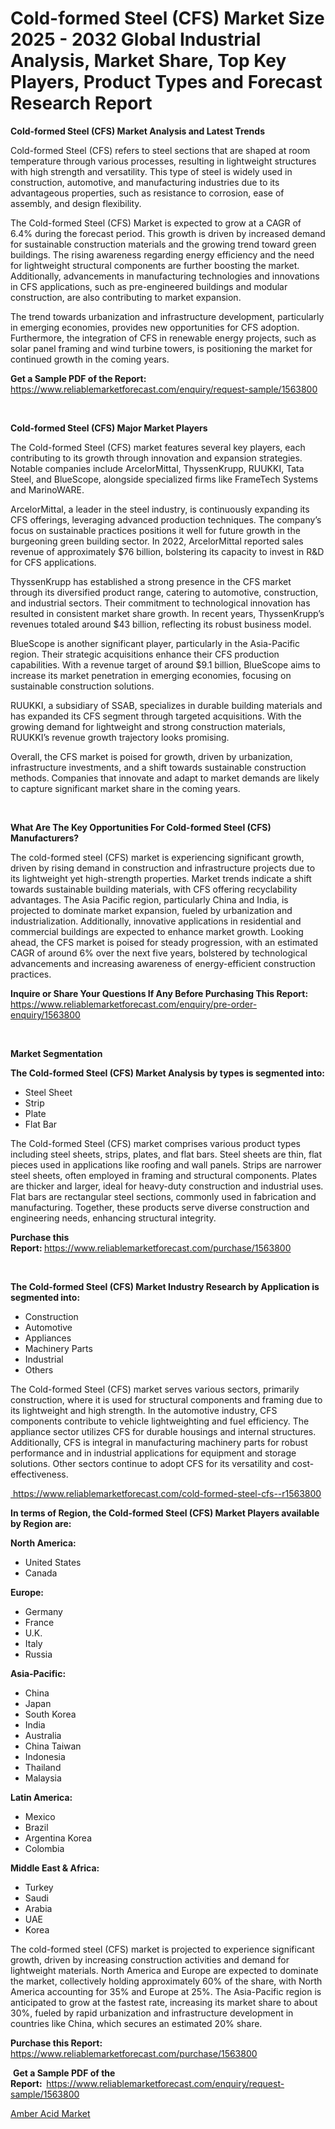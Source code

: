 <p><h1>Cold-formed Steel (CFS) Market Size 2025 - 2032 Global Industrial Analysis, Market Share, Top Key Players, Product Types and Forecast Research Report</h1></p><p><strong>Cold-formed Steel (CFS) Market Analysis and Latest Trends</strong></p>
<p><p>Cold-formed Steel (CFS) refers to steel sections that are shaped at room temperature through various processes, resulting in lightweight structures with high strength and versatility. This type of steel is widely used in construction, automotive, and manufacturing industries due to its advantageous properties, such as resistance to corrosion, ease of assembly, and design flexibility.</p><p>The Cold-formed Steel (CFS) Market is expected to grow at a CAGR of 6.4% during the forecast period. This growth is driven by increased demand for sustainable construction materials and the growing trend toward green buildings. The rising awareness regarding energy efficiency and the need for lightweight structural components are further boosting the market. Additionally, advancements in manufacturing technologies and innovations in CFS applications, such as pre-engineered buildings and modular construction, are also contributing to market expansion.</p><p>The trend towards urbanization and infrastructure development, particularly in emerging economies, provides new opportunities for CFS adoption. Furthermore, the integration of CFS in renewable energy projects, such as solar panel framing and wind turbine towers, is positioning the market for continued growth in the coming years.</p></p>
<p><strong>Get a Sample PDF of the Report:&nbsp;</strong> <a href="https://www.reliablemarketforecast.com/enquiry/request-sample/1563800?utm_campaign=2332&utm_medium=2&utm_source=Github&utm_content=ia&utm_term=15022025&utm_id=cold-formed-steel-cfs">https://www.reliablemarketforecast.com/enquiry/request-sample/1563800</a></p>
<p>&nbsp;</p>
<p><strong>Cold-formed Steel (CFS) Major Market Players</strong></p>
<p><p>The Cold-formed Steel (CFS) market features several key players, each contributing to its growth through innovation and expansion strategies. Notable companies include ArcelorMittal, ThyssenKrupp, RUUKKI, Tata Steel, and BlueScope, alongside specialized firms like FrameTech Systems and MarinoWARE. </p><p>ArcelorMittal, a leader in the steel industry, is continuously expanding its CFS offerings, leveraging advanced production techniques. The company’s focus on sustainable practices positions it well for future growth in the burgeoning green building sector. In 2022, ArcelorMittal reported sales revenue of approximately $76 billion, bolstering its capacity to invest in R&D for CFS applications.</p><p>ThyssenKrupp has established a strong presence in the CFS market through its diversified product range, catering to automotive, construction, and industrial sectors. Their commitment to technological innovation has resulted in consistent market share growth. In recent years, ThyssenKrupp’s revenues totaled around $43 billion, reflecting its robust business model.</p><p>BlueScope is another significant player, particularly in the Asia-Pacific region. Their strategic acquisitions enhance their CFS production capabilities. With a revenue target of around $9.1 billion, BlueScope aims to increase its market penetration in emerging economies, focusing on sustainable construction solutions.</p><p>RUUKKI, a subsidiary of SSAB, specializes in durable building materials and has expanded its CFS segment through targeted acquisitions. With the growing demand for lightweight and strong construction materials, RUUKKI’s revenue growth trajectory looks promising.</p><p>Overall, the CFS market is poised for growth, driven by urbanization, infrastructure investments, and a shift towards sustainable construction methods. Companies that innovate and adapt to market demands are likely to capture significant market share in the coming years.</p></p>
<p>&nbsp;</p>
<p><strong>What Are The Key Opportunities For Cold-formed Steel (CFS) Manufacturers?</strong></p>
<p><p>The cold-formed steel (CFS) market is experiencing significant growth, driven by rising demand in construction and infrastructure projects due to its lightweight yet high-strength properties. Market trends indicate a shift towards sustainable building materials, with CFS offering recyclability advantages. The Asia Pacific region, particularly China and India, is projected to dominate market expansion, fueled by urbanization and industrialization. Additionally, innovative applications in residential and commercial buildings are expected to enhance market growth. Looking ahead, the CFS market is poised for steady progression, with an estimated CAGR of around 6% over the next five years, bolstered by technological advancements and increasing awareness of energy-efficient construction practices.</p></p>
<p><strong>Inquire or Share Your Questions If Any Before Purchasing This Report:</strong> <a href="https://www.reliablemarketforecast.com/enquiry/pre-order-enquiry/1563800?utm_campaign=2332&utm_medium=2&utm_source=Github&utm_content=ia&utm_term=15022025&utm_id=cold-formed-steel-cfs">https://www.reliablemarketforecast.com/enquiry/pre-order-enquiry/1563800</a></p>
<p>&nbsp;</p>
<p><strong>Market Segmentation</strong></p>
<p><strong>The Cold-formed Steel (CFS) Market Analysis by types is segmented into:</strong></p>
<p><ul><li>Steel Sheet</li><li>Strip</li><li>Plate</li><li>Flat Bar</li></ul></p>
<p><p>The Cold-formed Steel (CFS) market comprises various product types including steel sheets, strips, plates, and flat bars. Steel sheets are thin, flat pieces used in applications like roofing and wall panels. Strips are narrower steel sheets, often employed in framing and structural components. Plates are thicker and larger, ideal for heavy-duty construction and industrial uses. Flat bars are rectangular steel sections, commonly used in fabrication and manufacturing. Together, these products serve diverse construction and engineering needs, enhancing structural integrity.</p></p>
<p><strong>Purchase this Report:&nbsp;</strong><a href="https://www.reliablemarketforecast.com/purchase/1563800?utm_campaign=2332&utm_medium=2&utm_source=Github&utm_content=ia&utm_term=15022025&utm_id=cold-formed-steel-cfs">https://www.reliablemarketforecast.com/purchase/1563800</a></p>
<p>&nbsp;</p>
<p><strong>The Cold-formed Steel (CFS) Market Industry Research by Application is segmented into:</strong></p>
<p><ul><li>Construction</li><li>Automotive</li><li>Appliances</li><li>Machinery Parts</li><li>Industrial</li><li>Others</li></ul></p>
<p><p>The Cold-formed Steel (CFS) market serves various sectors, primarily construction, where it is used for structural components and framing due to its lightweight and high strength. In the automotive industry, CFS components contribute to vehicle lightweighting and fuel efficiency. The appliance sector utilizes CFS for durable housings and internal structures. Additionally, CFS is integral in manufacturing machinery parts for robust performance and in industrial applications for equipment and storage solutions. Other sectors continue to adopt CFS for its versatility and cost-effectiveness.</p></p>
<p><a href="https://www.reliablemarketforecast.com/cold-formed-steel-cfs--r1563800?utm_campaign=2332&utm_medium=2&utm_source=Github&utm_content=ia&utm_term=15022025&utm_id=cold-formed-steel-cfs">&nbsp;https://www.reliablemarketforecast.com/cold-formed-steel-cfs--r1563800</a></p>
<p><strong>In terms of Region, the Cold-formed Steel (CFS) Market Players available by Region are:</strong></p>
<p>
    <p> <strong> North America: </strong>
        <ul>
            <li>United States</li>
            <li>Canada</li>
        </ul>
        </p> 
    <p> <strong> Europe: </strong>
        <ul>
            <li>Germany</li>
            <li>France</li>
            <li>U.K.</li>
            <li>Italy</li>
            <li>Russia</li>
        </ul>
        </p> 
    <p> <strong> Asia-Pacific: </strong>
        <ul>
            <li>China</li>
            <li>Japan</li>
            <li>South Korea</li>
            <li>India</li>
            <li>Australia</li>
            <li>China Taiwan</li>
            <li>Indonesia</li>
            <li>Thailand</li>
            <li>Malaysia</li>
        </ul>
        </p> 
    <p> <strong> Latin America: </strong>
        <ul>
            <li>Mexico</li>
            <li>Brazil</li>
            <li>Argentina Korea</li>
            <li>Colombia</li>
        </ul>
        </p> 
    <p> <strong> Middle East & Africa: </strong>
        <ul>
            <li>Turkey</li>
            <li>Saudi</li>
            <li>Arabia</li>
            <li>UAE</li>
            <li>Korea</li>
        </ul>
    </p>
    </p>
<p><p>The cold-formed steel (CFS) market is projected to experience significant growth, driven by increasing construction activities and demand for lightweight materials. North America and Europe are expected to dominate the market, collectively holding approximately 60% of the share, with North America accounting for 35% and Europe at 25%. The Asia-Pacific region is anticipated to grow at the fastest rate, increasing its market share to about 30%, fueled by rapid urbanization and infrastructure development in countries like China, which secures an estimated 20% share.</p></p>
<p><strong>Purchase this Report: </strong><a href="https://www.reliablemarketforecast.com/purchase/1563800?utm_campaign=2332&utm_medium=2&utm_source=Github&utm_content=ia&utm_term=15022025&utm_id=cold-formed-steel-cfs">https://www.reliablemarketforecast.com/purchase/1563800</a></p>
<p>&nbsp;<strong>Get a Sample PDF of the Report:&nbsp;&nbsp;</strong><a href="https://www.reliablemarketforecast.com/enquiry/request-sample/1563800?utm_campaign=2332&utm_medium=2&utm_source=Github&utm_content=ia&utm_term=15022025&utm_id=cold-formed-steel-cfs">https://www.reliablemarketforecast.com/enquiry/request-sample/1563800</a></p>
<p><strong></strong></p>
<p><p><a href="https://github.com/schwminh2001101/Market-Research-Report-List-1/blob/main/amber-acid-market.md?utm_campaign=2332&utm_medium=2&utm_source=Github&utm_content=ia&utm_term=15022025&utm_id=cold-formed-steel-cfs">Amber Acid Market</a></p></p>